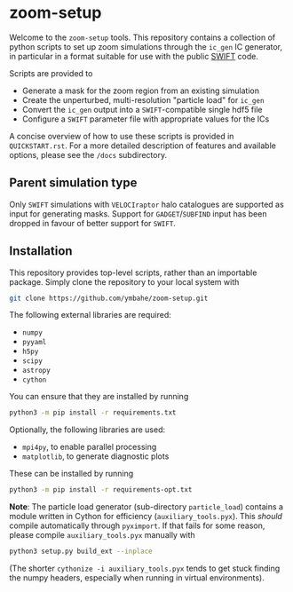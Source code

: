 zoom-setup
==========

Welcome	to the `zoom-setup` tools. This	repository contains a collection of
python scripts to set up zoom simulations through the `ic_gen` IC generator,
in particular in a format suitable for use with	the public
[SWIFT](http://swift.dur.ac.uk) code.

Scripts are provided to
- Generate a mask for the zoom region from an existing simulation
- Create the unperturbed, multi-resolution "particle load" for `ic_gen`
- Convert the `ic_gen` output into a `SWIFT`-compatible single hdf5 file
- Configure a `SWIFT` parameter file with appropriate values for the ICs 

A concise overview of how to use these scripts is provided in `QUICKSTART.rst`.
For a more detailed description of features and available options, please see
the `/docs` subdirectory.

Parent simulation type
----------------------
Only `SWIFT` simulations with `VELOCIraptor` halo catalogues are supported as
input for generating masks. Support for `GADGET`/`SUBFIND` input has been
dropped in favour of better support for `SWIFT`.

Installation
------------
This repository provides top-level scripts, rather than an importable package.
Simply clone the repository to your local system with 
```bash
git clone https://github.com/ymbahe/zoom-setup.git
```

The following external libraries are required:
- `numpy`
- `pyyaml`
- `h5py`
- `scipy`
- `astropy`
- `cython`

You can ensure that they are installed by running
```bash
python3 -m pip install -r requirements.txt
```

Optionally, the following libraries are used:
- `mpi4py`, to enable parallel processing
- `matplotlib`, to generate diagnostic plots

These can be installed by running
```bash
python3 -m pip install -r requirements-opt.txt
```

**Note**: The particle load generator (sub-directory `particle_load`)
contains a module written in Cython for efficiency (`auxiliary_tools.pyx`).
This _should_ compile automatically through `pyximport`. If that fails for some
reason, please compile `auxiliary_tools.pyx` manually with
```bash
python3 setup.py build_ext --inplace
```
(The shorter `cythonize -i auxiliary_tools.pyx` tends to get stuck finding
the numpy headers, especially when running in virtual environments).
